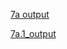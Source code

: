 [7a output](https://github.com/LearnerSrush/java-program-with-output/blob/main/7a_Session_Manangement/7a.jpeg)

[7a.1_output](https://github.com/LearnerSrush/java-program-with-output/blob/main/7a_Session_Manangement/7a.1.jpg)
